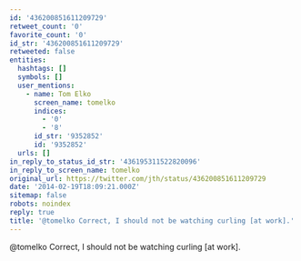 ```yaml
---
id: '436200851611209729'
retweet_count: '0'
favorite_count: '0'
id_str: '436200851611209729'
retweeted: false
entities:
  hashtags: []
  symbols: []
  user_mentions:
    - name: Tom Elko
      screen_name: tomelko
      indices:
        - '0'
        - '8'
      id_str: '9352852'
      id: '9352852'
  urls: []
in_reply_to_status_id_str: '436195311522820096'
in_reply_to_screen_name: tomelko
original_url: https://twitter.com/jth/status/436200851611209729
date: '2014-02-19T18:09:21.000Z'
sitemap: false
robots: noindex
reply: true
title: '@tomelko Correct, I should not be watching curling [at work].'
---
```


@tomelko Correct, I should not be watching curling [at work].